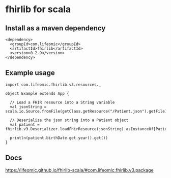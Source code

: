# fhirlib for scala

## Install as a maven dependency
```
<dependency>
  <groupId>com.lifeomic</groupId>
  <artifactId>fhirlib</artifactId>
  <version>0.2.9</version>
</dependency>
```

## Example usage
```
import com.lifeomic.fhirlib.v3.resources._

object Example extends App {

  // Load a FHIR resource into a String variable
  val jsonString = scala.io.Source.fromFile(getClass.getResource("/Patient.json").getFile).mkString

  // Deserialize the json string into a Patient object
  val patient = fhirlib.v3.Deserializer.loadFhirResource(jsonString).asInstanceOf[Patient]

  println(patient.birthDate.get.year().get())
}
```

## Docs
https://lifeomic.github.io/fhirlib-scala/#com.lifeomic.fhirlib.v3.package
